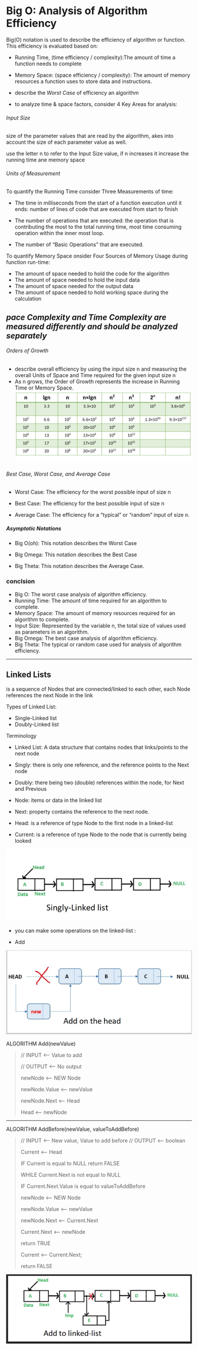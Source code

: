 # 
# Big O: Analysis of Algorithm Efficiency

Big(O) notation is used to describe the efficiency of algorithm or function. 
This efficiency is evaluated based on:
- Running Time, (time efficiency / complexity):The amount of time a function needs to complete

- Memory Space: (space efficiency / complexity): The amount of memory resources a function uses to store data and instructions.

- describe the *Worst Case* of efficiency an algorithm 

-  to analyze time & space factors, consider 4 Key Areas for analysis: 

###### Input Size
size of the parameter values that are read by the algorithm, akes into account the size of each parameter value as well.

use the letter n to refer to the Input Size value, if n increases it increase the running time ane memory space

###### Units of Measurement

 To quantify the Running Time consider Three Measurements of time:

 * The time in milliseconds from the start of a function execution until it ends: number of lines of code that are executed from start to finish

 * The number of operations that are executed: the operation that is contributing the most to the total running time, most time consuming operation within the inner most loop.

 * The number of “Basic Operations” that are executed.

 To quantify Memory Space onsider Four Sources of Memory Usage during function run-time:

 * The amount of space needed to hold the code for the algorithm
 * The amount of space needed to hold the input data
 * The amount of space needed for the output data
 * The amount of space needed to hold working space during the calculation

## *pace Complexity and Time Complexity are measured differently and should be analyzed separately*



###### Orders of Growth

* describe overall efficiency by using the input size n and measuring the overall Units of Space and Time required for the given input size n
*  As n grows, the Order of Growth represents the increase in Running Time or Memory Space.
![Orders of Growth ](./images/growthofn.jpg)

###### Best Case, Worst Case, and Average Case
 * Worst Case: The efficiency for the worst possible input of size n

 * Best Case: The efficiency for the best possible input of size n

 * Average Case: The efficiency for a “typical” or “random” input of size n.


 ##### Asymptotic Notations
 
 * Big O(oh): This notation describes the Worst Case

 * Big Omega: This notation describes the Best Case

 * Big Theta: This notation describes the Average Case.


### conclsion 
* Big O: The worst case analysis of algorithm efficiency.
* Running Time: The amount of time required for an algorithm to complete.
* Memory Space: The amount of memory resources required for an algorithm to complete.
* Input Size: Represented by the variable n, the total size of values used as parameters in an algorithm.
* Big Omega: The best case analysis of algorithm efficiency.
* Big Theta: The typical or random case used for analysis of algorithm efficiency.

-----------------------------------------------------------------------

## Linked Lists

 is a sequence of Nodes that are connected/linked to each other, each Node references the next Node in the link

 Types of Linked List:
 * Single-Linked list
 * Doubly-Linked list

 Terminology

 * Linked List: A data structure that contains nodes that links/points to the next node

 * Singly:  there is only one reference, and the reference points to the Next node 

 * Doubly: there being two (double) references within the node, for Next and Previous

 * Node: items or data in the linked list

 * Next: property contains the reference to the next node.

 * Head: is a reference of type Node to the first node in a linked-list

 * Current: is a reference of type Node to the node that is currently being looked 

 ![Linked list ](./images/linkedlist.jpg)

 * you can make some operations on the linked-list :

 * Add 

![Linked list ](./images/Addhead.jpg)




ALGORITHM Add(newValue)


> // INPUT <-- Value to add
>
> // OUTPUT <-- No output
>
> newNode <-- NEW Node
>
>  newNode.Value <-- newValue
>
>  newNode.Next <-- Head
>
>  Head <-- newNode

--------------------------------------------------------------------------------------


ALGORITHM AddBefore(newValue, valueToAddBefore)

>// INPUT <-- New value, Value to add before
>// OUTPUT <-- boolean
>
> Current <-- Head
>
> IF Current is equal to NULL
>  return FALSE
>
> WHILE Current.Next is not equal to NULL
>
>  IF Current.Next.Value is equal to valueToAddBefore
>
>   newNode <-- NEW Node
>
>  newNode.Value <-- newValue
>
> newNode.Next <-- Current.Next
>
>Current.Next <-- newNode
>
>return TRUE
>
> Current <-- Current.Next;
>
> return FALSE

 ![Linked list ](./images/addllist.jpg)